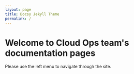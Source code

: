 ```yaml
---
layout: page
title: Docsy Jekyll Theme
permalink: /
---
```


# Welcome to Cloud Ops team's documentation pages

Please use the left menu to navigate through the site.

<!--[Open an issue]({{ site.repo }}/issues)-->
